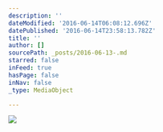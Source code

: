 ```yaml
---
description: ''
dateModified: '2016-06-14T06:08:12.696Z'
datePublished: '2016-06-14T23:58:13.782Z'
title: ''
author: []
sourcePath: _posts/2016-06-13-.md
starred: false
inFeed: true
hasPage: false
inNav: false
_type: MediaObject

---
```

![](https://the-grid-user-content.s3-us-west-2.amazonaws.com/1eba5c39-17be-4bdb-bd37-72d040c02c2e.png)
